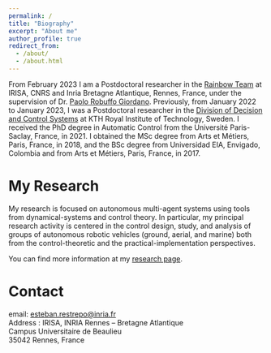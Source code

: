 ```yaml
---
permalink: /
title: "Biography"
excerpt: "About me"
author_profile: true
redirect_from:
  - /about/
  - /about.html
---
```


From February 2023 I am a Postdoctoral researcher in the [Rainbow Team](https://team.inria.fr/rainbow/) at IRISA, CNRS and Inria Bretagne Atlantique, Rennes, France, under the supervision of Dr. [Paolo Robuffo Giordano](https://team.inria.fr/rainbow/team/prg/). Previously, from January 2022 to January 2023, I was a Postdoctoral researcher in the [Division of Decision and Control Systems](https://www.kth.se/is/dcs/division-of-decision-and-control-systems-1.788078) at KTH Royal Institute of Technology, Sweden. I received the PhD degree in Automatic Control from the Université Paris-Saclay, France, in 2021. I obtained the MSc degree from Arts et Métiers, Paris, France, in 2018, and the BSc degree from Universidad EIA, Envigado, Colombia and from Arts et Métiers, Paris, France, in 2017.

My Research
======

My research is focused on autonomous multi-agent systems using tools from dynamical-systems and control theory. In particular, my principal research activity is centered in the control design, study, and analysis of groups of autonomous robotic vehicles (ground, aerial, and marine) both from the control-theoretic and the practical-implementation perspectives.

You can find more information at my [research page](/research).


Contact
======

email: esteban.restrepo@inria.fr\
Address : IRISA, INRIA Rennes – Bretagne Atlantique\
Campus Universitaire de Beaulieu\
35042 Rennes, France
